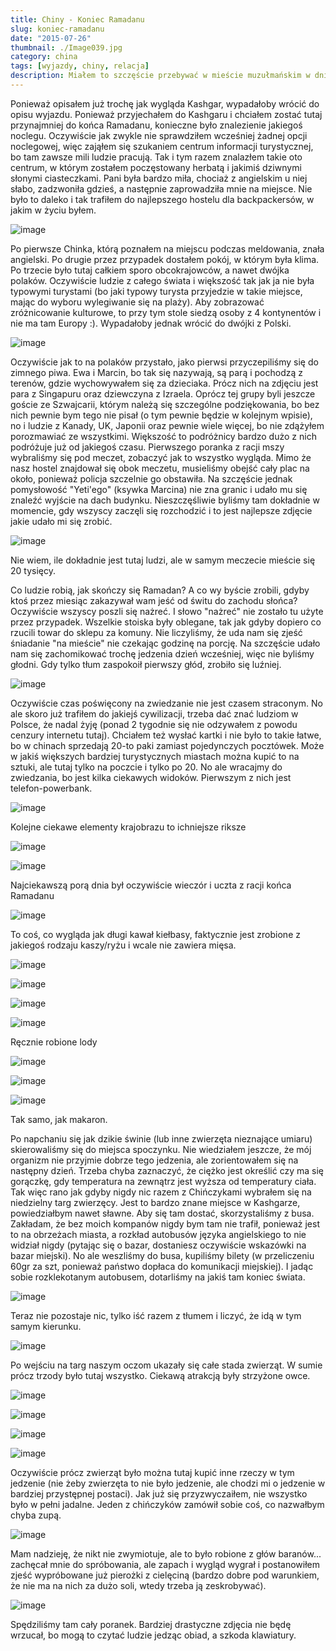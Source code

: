 ```yaml
---
title: Chiny - Koniec Ramadanu
slug: koniec-ramadanu
date: "2015-07-26"
thumbnail: ./Image039.jpg
category: china
tags: [wyjazdy, chiny, relacja]
description: Miałem to szczęście przebywać w mieście muzułmańskim w dniu zakończenia Ramadanu
---
```


Ponieważ opisałem już trochę jak wygląda Kashgar, wypadałoby wrócić do opisu wyjazdu. Ponieważ przyjechałem do Kashgaru i chciałem zostać tutaj przynajmniej do końca Ramadanu, konieczne było znalezienie jakiegoś noclegu. Oczywiście jak zwykle nie sprawdziłem wcześniej żadnej opcji noclegowej, więc zająłem się szukaniem centrum informacji turystycznej, bo tam zawsze mili ludzie pracują. Tak i tym razem znalazłem takie oto centrum, w którym zostałem poczęstowany herbatą i jakimiś dziwnymi słonymi ciasteczkami. Pani była bardzo miła, chociaż z angielskim u niej słabo, zadzwoniła gdzieś, a następnie zaprowadziła mnie na miejsce. Nie było to daleko i tak trafiłem do najlepszego hostelu dla backpackersów, w jakim w życiu byłem.

![image](./Image042.jpg)

Po pierwsze Chinka, którą poznałem na miejscu podczas meldowania, znała angielski. Po drugie przez przypadek dostałem pokój, w którym była klima. Po trzecie było tutaj całkiem sporo obcokrajowców, a nawet dwójka polaków. Oczywiście ludzie z całego świata i większość tak jak ja nie była typowymi turystami (bo jaki typowy turysta przyjedzie w takie miejsce, mając do wyboru wylegiwanie się na plaży). Aby zobrazować zróżnicowanie kulturowe, to przy tym stole siedzą osoby z 4 kontynentów i nie ma tam Europy :). Wypadałoby jednak wrócić do dwójki z Polski.

![image](./Image041.jpg)

Oczywiście jak to na polaków przystało, jako pierwsi przyczepiliśmy się do zimnego piwa. Ewa i Marcin, bo tak się nazywają, są parą i pochodzą z terenów, gdzie wychowywałem się za dzieciaka. Prócz nich na zdjęciu jest para z Singapuru oraz dziewczyna z Izraela. Oprócz tej grupy byli jeszcze goście ze Szwajcarii, którym należą się szczególne podziękowania, bo bez nich pewnie bym tego nie pisał (o tym pewnie będzie w kolejnym wpisie), no i ludzie z Kanady, UK, Japonii oraz pewnie wiele więcej, bo nie zdążyłem porozmawiać ze wszystkimi. Większość to podróżnicy bardzo dużo z nich podróżuje już od jakiegoś czasu. Pierwszego poranka z racji mszy wybraliśmy się pod meczet, zobaczyć jak to wszystko wygląda. Mimo że nasz hostel znajdował się obok meczetu, musieliśmy obejść cały plac na około, ponieważ policja szczelnie go obstawiła. Na szczęście jednak pomysłowość "Yeti'ego" (ksywka Marcina) nie zna granic i udało mu się znaleźć wyjście na dach budynku. Nieszczęśliwie byliśmy tam dokładnie w momencie, gdy wszyscy zaczęli się rozchodzić i to jest najlepsze zdjęcie jakie udało mi się zrobić.

![image](./Image039.jpg)

Nie wiem, ile dokładnie jest tutaj ludzi, ale w samym meczecie mieście się 20 tysięcy.

Co ludzie robią, jak skończy się Ramadan? A co wy byście zrobili, gdyby ktoś przez miesiąc zakazywał wam jeść od świtu do zachodu słońca? Oczywiście wszyscy poszli się nażreć. I słowo "nażreć" nie zostało tu użyte przez przypadek. Wszelkie stoiska były oblegane, tak jak gdyby dopiero co rzucili towar do sklepu za komuny. Nie liczyliśmy, że uda nam się zjeść śniadanie "na mieście" nie czekając godzinę na porcję. Na szczęście udało nam się zachomikować trochę jedzenia dzień wcześniej, więc nie byliśmy głodni. Gdy tylko tłum zaspokoił pierwszy głód, zrobiło się luźniej.

![image](./Image035.jpg)

 Oczywiście czas poświęcony na zwiedzanie nie jest czasem straconym. No ale skoro już trafiłem do jakiejś cywilizacji, trzeba dać znać ludziom w Polsce, że nadal żyję (ponad 2 tygodnie się nie odzywałem z powodu cenzury internetu tutaj). Chciałem też wysłać kartki i nie było to takie łatwe, bo w chinach sprzedają 20-to paki zamiast pojedynczych pocztówek. Może w jakiś większych bardziej turystycznych miastach można kupić to na sztuki, ale tutaj tylko na poczcie i tylko po 20. No ale wracajmy do zwiedzania, bo jest kilka ciekawych widoków. Pierwszym z nich jest telefon-powerbank.

![image](./Image022.jpg)

Kolejne ciekawe elementy krajobrazu to ichniejsze riksze

![image](./Image020.jpg)

![image](./Image033.jpg)

Najciekawszą porą dnia był oczywiście wieczór i uczta z racji końca Ramadanu

![image](./Image037.jpg)

To coś, co wygląda jak długi kawał kiełbasy, faktycznie jest zrobione z jakiegoś rodzaju kaszy/ryżu i wcale nie zawiera mięsa.

![image](./Image058.jpg)

![image](./Image060.jpg)

![image](./Image062.jpg)

![image](./Image063.jpg)

Ręcznie robione lody

![image](./Image061.jpg)

![image](./Image056.jpg)

![image](./Image059.jpg)

Tak samo, jak makaron.

Po napchaniu się jak dzikie świnie (lub inne zwierzęta nieznające umiaru) skierowaliśmy się do miejsca spoczynku. Nie wiedziałem jeszcze, że mój organizm nie przyjmie dobrze tego jedzenia, ale zorientowałem się na następny dzień. Trzeba chyba zaznaczyć, że ciężko jest określić czy ma się gorączkę, gdy temperatura na zewnątrz jest wyższa od temperatury ciała. Tak więc rano jak gdyby nigdy nic razem z Chińczykami wybrałem się na niedzielny targ zwierzęcy. Jest to bardzo znane miejsce w Kashgarze, powiedziałbym nawet sławne. Aby się tam dostać, skorzystaliśmy z busa. Zakładam, że bez moich kompanów nigdy bym tam nie trafił, ponieważ jest to na obrzeżach miasta, a rozkład autobusów języka angielskiego to nie widział nigdy (pytając się o bazar, dostaniesz oczywiście wskazówki na bazar miejski). No ale weszliśmy do busa, kupiliśmy bilety (w przeliczeniu 60gr za szt, ponieważ państwo dopłaca do komunikacji miejskiej). I jadąc sobie rozklekotanym autobusem, dotarliśmy na jakiś tam koniec świata.

![image](./Image064.jpg)

Teraz nie pozostaje nic, tylko iść razem z tłumem i liczyć, że idą w tym samym kierunku.

![image](./Image065.jpg)

Po wejściu na targ naszym oczom ukazały się całe stada zwierząt. W sumie prócz trzody było tutaj wszystko. Ciekawą atrakcją były strzyżone owce.

![image](./Image066.jpg)

![image](./Image067.jpg)

![image](./Image068.jpg)

![image](./Image069.jpg)

Oczywiście prócz zwierząt było można tutaj kupić inne rzeczy w tym jedzenie (nie żeby zwierzęta to nie było jedzenie, ale chodzi mi o jedzenie w bardziej przystępnej postaci). Jak już się przyzwyczaiłem, nie wszystko było w pełni jadalne. Jeden z chińczyków zamówił sobie coś, co nazwałbym chyba zupą.

![image](./Image070.jpg)

Mam nadzieję, że nikt nie zwymiotuje, ale to było robione z głów baranów... zachęcał mnie do spróbowania, ale zapach i wygląd wygrał i postanowiłem zjeść wypróbowane już pierożki z cielęciną (bardzo dobre pod warunkiem, że nie ma na nich za dużo soli, wtedy trzeba ją zeskrobywać).

![image](./Image071.jpg)

Spędziliśmy tam cały poranek. Bardziej drastyczne zdjęcia nie będę wrzucał, bo mogą to czytać ludzie jedząc obiad, a szkoda klawiatury.
